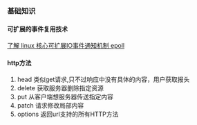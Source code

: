 ### 基础知识

#### 可扩展的事件复用技术
[了解 linux 核心可扩展IO事件通知机制 epoll](https://cloud.tencent.com/developer/article/1005481)


#### http方法
1. head 类似get请求,只不过响应中没有具体的内容，用户获取报头
2. delete 获取服务器删除指定资源
3. put 从客户端想服务器传送指定内容
4. patch 请求修改局部内容
5. options 返回url支持的所有HTTP方法